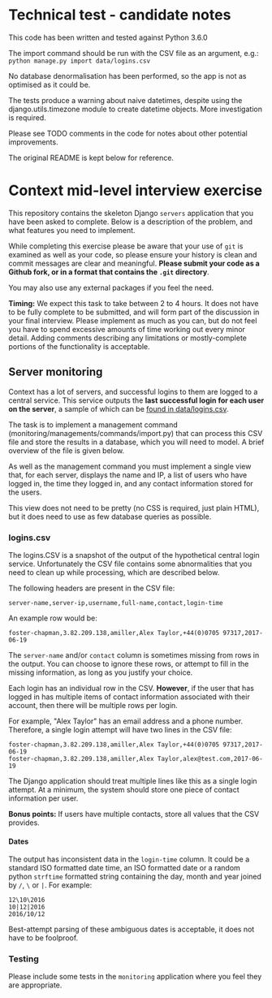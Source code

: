 # Technical test - candidate notes

This code has been written and tested against Python 3.6.0

The import command should be run with the CSV file as an argument, e.g.: `python manage.py import data/logins.csv`

No database denormalisation has been performed, so the app is not as optimised as it could be.

The tests produce a warning about naive datetimes, despite using the django.utils.timezone module to create datetime objects. More investigation is required.

Please see TODO comments in the code for notes about other potential improvements.

The original README is kept below for reference.

# Context mid-level interview exercise

This repository contains the skeleton Django `servers` application that you have been asked to complete.
Below is a description of the problem, and what features you need to implement.

While completing this exercise please be aware that your use of `git` is examined as well as your
code, so please ensure your history is clean and commit messages are clear and meaningful.
**Please submit your code as a Github fork, or in a format that contains the `.git` directory**.

You may also use any external packages if you feel the need.

**Timing:** We expect this task to take between 2 to 4 hours. It does not have to be fully complete
to be submitted, and will form part of the discussion in your final interview. Please implement as
much as you can, but do not feel you have to spend excessive amounts of time working out every minor detail.
Adding comments describing any limitations or mostly-complete portions of the functionality is acceptable.

## Server monitoring

Context has a lot of servers, and successful logins to them are logged to a central service. This
service outputs the **last successful login for each user on the server**, a sample of which can be [found in
data/logins.csv](data/logins.csv).

The task is to implement a management command (monitoring/managements/commands/import.py) that can process
this CSV file and store the results in a database, which you will need to model. A brief overview
of the file is given below.

As well as the management command you must implement a single view that, for each server, displays the
name and IP, a list of users who have logged in, the time they logged in, and any
contact information stored for the users.

This view does not need to be pretty (no CSS is required, just plain HTML), but it does need to use as few
database queries as possible.

### logins.csv

The logins.CSV is a snapshot of the output of the hypothetical central login service. Unfortunately the
CSV file contains some abnormalities that you need to clean up while processing, which are described below.

The following headers are present in the CSV file:

`server-name,server-ip,username,full-name,contact,login-time`

An example row would be:

`foster-chapman,3.82.209.138,amiller,Alex Taylor,+44(0)0705 97317,2017-06-19`

The `server-name` and/or `contact` column is sometimes missing from rows in the output. You can
choose to ignore these rows, or attempt to fill in the missing information, as long as you justify
your choice.

Each login has an individual row in the CSV. **However**, if the user that has logged in has multiple
items of contact information associated with their account, then there will be multiple rows per login.

For example, "Alex Taylor" has an email address and a phone number. Therefore, a single login attempt
will have two lines in the CSV file:

```
foster-chapman,3.82.209.138,amiller,Alex Taylor,+44(0)0705 97317,2017-06-19
foster-chapman,3.82.209.138,amiller,Alex Taylor,alex@test.com,2017-06-19
```

The Django application should treat multiple lines like this as a single login attempt. At a minimum, the
system should store one piece of contact information per user.

**Bonus points:** If users have multiple contacts, store all values that the CSV provides.

#### Dates

The output has inconsistent data in the `login-time` column. It could be a standard ISO formatted
date time, an ISO formatted date or a random python `strftime` formatted string containing the day, month
and year joined by `/`, `\` or `|`. For example:

```
12\10\2016
10|12|2016
2016/10/12
```

Best-attempt parsing of these ambiguous dates is acceptable, it does not have to be foolproof.

### Testing

Please include some tests in the `monitoring` application where you feel they are appropriate.
